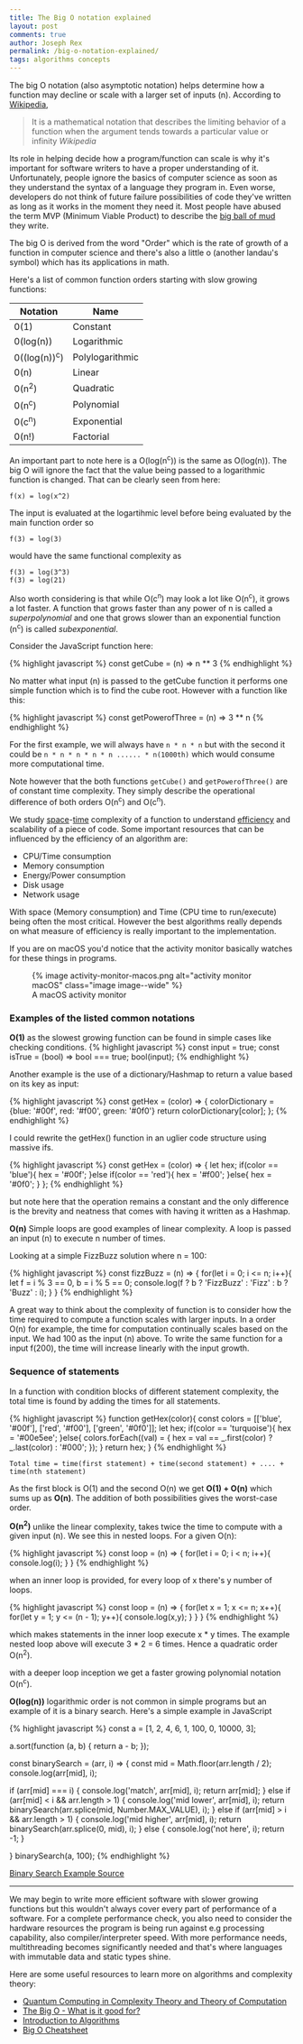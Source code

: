 ```yaml
---
title: The Big O notation explained
layout: post
comments: true
author: Joseph Rex
permalink: /big-o-notation-explained/
tags: algorithms concepts
---
```


The big O notation (also asymptotic notation) helps determine how a function may decline or scale with a larger set of inputs (n). According to [Wikipedia][1],

> It is a mathematical notation that describes the limiting behavior of a function when the argument tends towards a particular value or infinity
> <cite>Wikipedia</cite>

<!--more-->
Its role in helping decide how a program/function can scale is why it's important for software writers to have a proper understanding of it. Unfortunately, people ignore the basics of computer science as soon as they understand the syntax of a language they program in. Even worse, developers do not think of future failure possibilities of code they've written as long as it works in the moment they need it. Most people have abused the term MVP (Minimum Viable Product) to describe the [big ball of mud][2] they write.

The big O is derived from the word "Order" which is the rate of growth of a function in computer science and there's also a little o (another landau's symbol) which has its applications in math.

Here's a list of common function orders starting with slow growing functions:

| Notation                | Name            |
|---                      | ---             |
| 0(1)                    | Constant        |
| 0(log(n))               | Logarithmic     |
| 0((log(n))<sup>c</sup>) | Polylogarithmic |
| 0(n)                    | Linear          |
| 0(n<sup>2</sup>)        | Quadratic       |
| 0(n<sup>c</sup>)        | Polynomial      |
| 0(c<sup>n</sup>)        | Exponential     |
| 0(n!)                   | Factorial       |

An important part to note here is a O(log(n<sup>c</sup>)) is the same as O(log(n)). The big O will ignore the fact that the value being passed to a logarithmic function is changed. That can be clearly seen from here:

```
f(x) = log(x^2)
```

The input is evaluated at the logartihmic level before being evaluated by the main function order so

```
f(3) = log(3)
```

would have the same functional complexity as

```
f(3) = log(3^3)
f(3) = log(21)
```

Also worth considering is that while O(c<sup>n</sup>) may look a lot like O(n<sup>c</sup>), it grows a lot faster. A function that grows faster than any power of n is called a *superpolynomial* and one that grows slower than an exponential function (n<sup>c</sup>) is called *subexponential*.

Consider the JavaScript function here:

{% highlight javascript %}
const getCube = (n) => n ** 3
{% endhighlight %}

No matter what input (n) is passed to the getCube function it performs one simple function which is to find the cube root. However with a function like this:

{% highlight javascript %}
const getPowerofThree = (n) => 3 ** n
{% endhighlight %}

For the first example, we will always have `n * n * n` but with the second it could be `n * n * n * n * n ...... * n(1000th)` which would consume more computational time.

Note however that the both functions `getCube()` and `getPowerofThree()` are of constant time complexity. They simply describe the operational difference of both orders O(n<sup>c</sup>) and O(c<sup>n</sup>).

We study [space][10]-[time][9] complexity of a function to understand [efficiency][8] and scalability of a piece of code. Some important resources that can be influenced by the efficiency of an algorithm are:

- CPU/Time consumption
- Memory consumption
- Energy/Power consumption
- Disk usage
- Network usage

With space (Memory consumption) and Time (CPU time to run/execute) being often the most critical. However the best algorithms really depends on what measure of efficiency is really important to the implementation.

If you are on macOS you'd notice that the activity monitor basically watches for these things in programs.

<figure>
{% image activity-monitor-macos.png alt="activity monitor macOS" class="image image--wide" %}
<figcaption>A macOS activity monitor</figcaption>
</figure>

### Examples of the listed common notations
**O(1)** as the slowest growing function can be found in simple cases like checking conditions.
{% highlight javascript %}
const input = true;
const isTrue = (bool) => bool === true;
bool(input);
{% endhighlight %}

Another example is the use of a dictionary/Hashmap to return a value based on its key as input:

{% highlight javascript %}
const getHex = (color) => {
  colorDictionary = {blue: '#00f', red: '#f00', green: '#0f0'}
  return colorDictionary[color];
};
{% endhighlight %}

I could rewrite the getHex() function in an uglier code structure using massive ifs.

{% highlight javascript %}
const getHex = (color) => {
  let hex;
  if(color == 'blue'){
    hex = '#00f';
  }else if(color == 'red'){
    hex = '#f00';
  }else{
    hex = '#0f0';
  }
};
{% endhighlight %}

but note here that the operation remains a constant and the only difference is the brevity and neatness that comes with having it written as a Hashmap.

**O(n)** Simple loops are good examples of linear complexity. A loop is passed an input (n) to execute n number of times.

Looking at a simple FizzBuzz solution where n = 100:

{% highlight javascript %}
const fizzBuzz = (n) => {
  for(let i = 0; i <= n; i++){
    let f = i % 3 == 0, b = i % 5 == 0;
    console.log(f ? b ? 'FizzBuzz' : 'Fizz' : b ? 'Buzz' : i);
  }
}
{% endhighlight %}

A great way to think about the complexity of function is to consider how the time required to compute a function scales with larger inputs. In a order O(n) for example, the time for computation continually scales based on the input. We had 100 as the input (n) above. To write the same function for a input f(200), the time will increase linearly with the input growth.

### Sequence of statements
In a function with condition blocks of different statement complexity, the total time is found by adding the times for all statements.

{% highlight javascript %}
function getHex(color){
  const colors = [['blue', '#00f'], ['red', '#f00'], ['green', '#0f0']];
  let hex;
  if(color == 'turquoise'){
    hex = '#00e5ee';
  }else{
    colors.forEach((val) = {
      hex = val == _.first(color) ? _.last(color) : '#000';
    });
  }
  return hex;
}
{% endhighlight %}

```
Total time = time(first statement) + time(second statement) + .... + time(nth statement)
```

As the first block is O(1) and the second O(n) we get **O(1) + O(n)** which sums up as **O(n)**. The addition of both possibilities gives the worst-case order.

**O(n<sup>2</sup>)** unlike the linear complexity, takes twice the time to compute with a given input (n). We see this in nested loops. For a given O(n):

{% highlight javascript %}
const loop = (n) => {
  for(let i = 0; i < n; i++){
    console.log(i);
  }
}
{% endhighlight %}

when an inner loop is provided, for every loop of x there's y number of loops.

{% highlight javascript %}
const loop = (n) => {
  for(let x = 1; x <= n; x++){
    for(let y = 1; y <= (n - 1); y++){
      console.log(x,y);
    }
  }
}
{% endhighlight %}

which makes statements in the inner loop execute x * y times. The example nested loop above will execute 3 * 2 = 6 times. Hence a quadratic order O(n<sup>2</sup>).

with a deeper loop inception we get a faster growing polynomial notation O(n<sup>c</sup>).

**O(log(n))** logarithmic order is not common in simple programs but an example of it is a binary search. Here's a simple example in JavaScript

{% highlight javascript %}
const a = [1, 2, 4, 6, 1, 100, 0, 10000, 3];

a.sort(function (a, b) {
  return a - b;
});

const binarySearch = (arr, i) => {
  const mid = Math.floor(arr.length / 2);
  console.log(arr[mid], i);

  if (arr[mid] === i) {
    console.log('match', arr[mid], i);
    return arr[mid];
  } else if (arr[mid] < i && arr.length > 1) {
    console.log('mid lower', arr[mid], i);
    return binarySearch(arr.splice(mid, Number.MAX_VALUE), i);
  } else if (arr[mid] > i && arr.length > 1) {
    console.log('mid higher', arr[mid], i);
    return binarySearch(arr.splice(0, mid), i);
  } else {
    console.log('not here', i);
    return -1;
  }

}
binarySearch(a, 100);
{% endhighlight %}

[Binary Search Example Source][6]

<hr>

We may begin to write more efficient software with slower growing functions but this wouldn't always cover every part of performance of a software. For a complete performance check, you also need to consider the hardware resources the program is being run against e.g processing capability, also compiler/interpreter speed. With more performance needs, multithreading becomes significantly needed and that's where languages with immutable data and static types shine.

Here are some useful resources to learn more on algorithms and complexity theory:

- [Quantum Computing in Complexity Theory and Theory of Computation][3]
- [The Big O - What is it good for?][4]
- [Introduction to Algorithms][5]
- [Big O Cheatsheet][7]

[1]:https://en.wikipedia.org/wiki/Big_O_notation
[2]:https://en.wikipedia.org/wiki/Big_ball_of_mud
[3]:http://www.austinmohr.com/Work_files/complexity.pdf
[4]:http://www.perlmonks.org/?node_id=573138
[5]:https://www.amazon.com/Introduction-Algorithms-3rd-MIT-Press/dp/0262033844/ref=sr_1_1?ie=UTF8&qid=1486056079&sr=8-1&keywords=introduction+to+algorithms
[6]:http://stackoverflow.com/questions/22697936/binary-search-in-javascript
[7]:http://bigocheatsheet.com/
[8]:https://en.wikipedia.org/wiki/Algorithmic_efficiency 'Algorithm Efficiency'
[9]:https://en.wikipedia.org/wiki/Time_complexity
[10]:https://en.wikipedia.org/wiki/DSPACE
